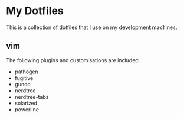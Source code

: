 My Dotfiles
===========

This is a collection of dotfiles that I use on my development machines.

vim
---
The following plugins and customisations are included.
* pathogen
* fugitive
* gundo
* nerdtree
* nerdtree-tabs
* solarized
* powerline
